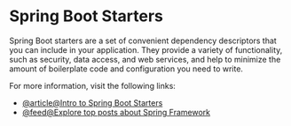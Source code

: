 # Spring Boot Starters

Spring Boot starters are a set of convenient dependency descriptors that you can include in your application. They provide a variety of functionality, such as security, data access, and web services, and help to minimize the amount of boilerplate code and configuration you need to write.

For more information, visit the following links:

- [@article@Intro to Spring Boot Starters](https://www.baeldung.com/spring-boot-starters)
- [@feed@Explore top posts about Spring Framework](https://app.daily.dev/tags/spring?ref=roadmapsh)
